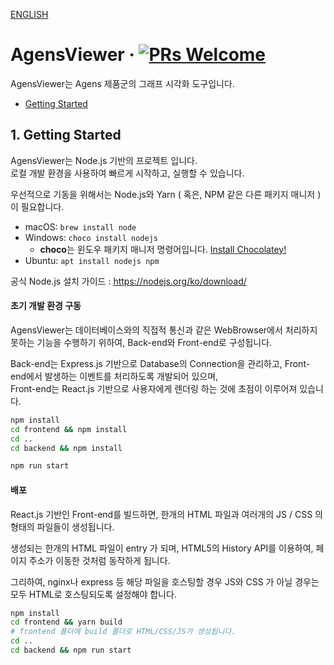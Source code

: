 [ENGLISH](./README.md)

# AgensViewer &middot; [![PRs Welcome](https://img.shields.io/badge/PRs-welcome-brightgreen.svg?style=flat-square)](http://makeapullrequest.com)
AgensViewer는 Agens 제품군의 그래프 시각화 도구입니다.

- [Getting Started](#1-getting-started)

## 1. Getting Started
AgensViewer는 Node.js 기반의 프로젝트 입니다.  
로컬 개발 환경을 사용하여 빠르게 시작하고, 실행할 수 있습니다.

우선적으로 기동을 위해서는 Node.js와 Yarn ( 혹은,  NPM 같은 다른 패키지 매니저 )이 필요합니다.

- macOS: `brew install node`
- Windows: `choco install nodejs`  
  * **choco**는 윈도우 패키지 매니저 명령어입니다. [Install Chocolatey!](https://chocolatey.org/install)
- Ubuntu: `apt install nodejs npm`

공식 Node.js 설치 가이드 : https://nodejs.org/ko/download/

#### 초기 개발 환경 구동

AgensViewer는 데이터베이스와의 직접적 통신과 같은 WebBrowser에서 처리하지 못하는 기능을 수행하기 위하여, Back-end와 Front-end로 구성됩니다.

Back-end는 Express.js 기반으로 Database의 Connection을 관리하고, Front-end에서 발생하는 이벤트를 처리하도록 개발되어 있으며,  
Front-end는 React.js 기반으로 사용자에게 렌더링 하는 것에 초점이 이루어져 있습니다.

```bash
npm install
cd frontend && npm install
cd ..
cd backend && npm install

npm run start
```

#### 배포

React.js 기반인 Front-end를 빌드하면, 한개의 HTML 파일과 여러개의 JS / CSS 의 형태의 파일들이 생성됩니다.

생성되는 한개의 HTML 파일이 entry 가 되며, HTML5의 History API를 이용하여, 페이지 주소가 이동한 것처럼 동작하게 됩니다.

그리하여, nginx나 express 등 해당 파일을 호스팅할 경우 JS와 CSS 가 아닐 경우는 모두 HTML로 호스팅되도록 설정해야 합니다.

```bash
npm install
cd frontend && yarn build
# frontend 폴더에 build 폴더로 HTML/CSS/JS가 생성됩니다.
cd ..
cd backend && npm run start
```
